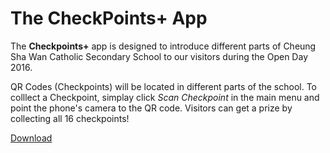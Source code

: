 # The CheckPoints+ App

The __Checkpoints+__ app is designed to introduce
different parts of Cheung Sha Wan Catholic
Secondary School to our visitors during the Open
Day 2016.

QR Codes (Checkpoints) will be located in different
parts of the school. To colllect a Checkpoint,
simplay click _Scan Checkpoint_ in the main menu
and point the phone's camera to the QR code.
Visitors can get a prize by collecting all 16
checkpoints!

[Download](https://play.google.com/store/apps/details?id=appinventor.ai_developer001.Checkpoints&hl=en)
